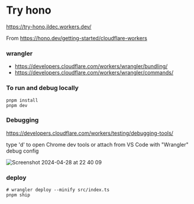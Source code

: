 # Try hono
https://try-hono.jldec.workers.dev/

From https://hono.dev/getting-started/cloudflare-workers

### wrangler
- https://developers.cloudflare.com/workers/wrangler/bundling/
- https://developers.cloudflare.com/workers/wrangler/commands/

### To run and debug locally
```
pnpm install
pnpm dev
```

### Debugging
https://developers.cloudflare.com/workers/testing/debugging-tools/

type 'd' to open Chrome dev tools
or
attach from VS Code with "Wrangler" debug config

![Screenshot 2024-04-28 at 22 40 09](https://github.com/jldec/try-hono/assets/849592/ac446a4a-bf19-4827-8195-d17bcb6f76f2)

### deploy
```
# wrangler deploy --minify src/index.ts
pnpm ship
```
